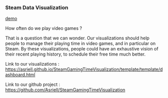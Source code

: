 
### Steam Data Visualization 

[demo](https://asriell.github.io/SteamGamingTimeVisualization/template/template/dashboard.html) 

How often do we play video games ?

That is a question that we can wonder. Our visualizations should help people to manage their playing time in video games, and in particular on Steam. By these visualizations, people could have an exhaustive vision of their recent playing history, to schedule their free time much better.

Link to our visualizations : https://asriell.github.io/SteamGamingTimeVisualization/template/template/dashboard.html

Link to our github project : https://github.com/Asriell/SteamGamingTimeVisualization

